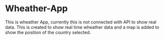 # Wheather-App
This is wheather App, currently this is not connected with API to show real data. This is created to show real time wheather data and a map is added to show the position of the country selected.
